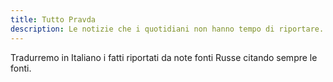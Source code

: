 ```yaml
---
title: Tutto Pravda
description: Le notizie che i quotidiani non hanno tempo di riportare.
---
```


Tradurremo in Italiano i fatti riportati da note fonti Russe citando sempre le fonti.